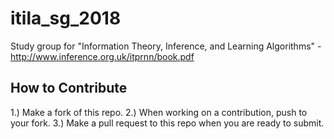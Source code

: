 # itila_sg_2018
Study group for "Information Theory, Inference, and Learning Algorithms" - http://www.inference.org.uk/itprnn/book.pdf

## How to Contribute
1.) Make a fork of this repo. 
2.) When working on a contribution, push to your fork. 
3.) Make a pull request to this repo when you are ready to submit. 


